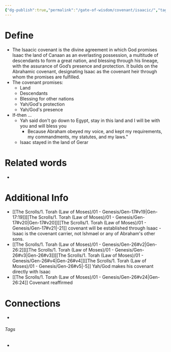 ```yaml
---
{"dg-publish":true,"permalink":"/gate-of-wisdom/covenant/isaacic/","tags":["#GateWisdom","Covenant","I"]}
---
```


# Define
- The Isaacic covenant is the divine agreement in which God promises Isaac the land of Canaan as an everlasting possession, a multitude of descendants to form a great nation, and blessing through his lineage, with the assurance of God’s presence and protection. It builds on the Abrahamic covenant, designating Isaac as the covenant heir through whom the promises are fulfilled.
- The covenant promises:
	- Land
	- Descendants
	- Blessing for other nations
	- Yah/God's protection
	- Yah/God's presence
- If-then ... 
	- Yah said don't go down to Egypt, stay in this land and I will be with you and will bless you
		- Because Abraham obeyed my voice, and kept my requirements, my commandments, my statutes, and my laws."
	- Isaac stayed in the land of Gerar
# Related words
- 

# Additional Info
- [[The Scrolls/1. Torah (Law of Moses)/01 - Genesis/Gen-17#v19\|Gen-17:19]][[The Scrolls/1. Torah (Law of Moses)/01 - Genesis/Gen-17#v20\|Gen-17#v20]][[The Scrolls/1. Torah (Law of Moses)/01 - Genesis/Gen-17#v21\|-21]] covenant will be established through Isaac - Isaac is the covenant carrier, not Ishmael or any of Abraham's other sons.
- [[The Scrolls/1. Torah (Law of Moses)/01 - Genesis/Gen-26#v2\|Gen-26:2]][[The Scrolls/1. Torah (Law of Moses)/01 - Genesis/Gen-26#v3\|Gen-26#v3]][[The Scrolls/1. Torah (Law of Moses)/01 - Genesis/Gen-26#v4\|Gen-26#v4]][[The Scrolls/1. Torah (Law of Moses)/01 - Genesis/Gen-26#v5\|-5]] Yah/God makes his covenant directly with Isaac
- [[The Scrolls/1. Torah (Law of Moses)/01 - Genesis/Gen-26#v24\|Gen-26:24]] Covenant reaffirmed

# Connections


- 

###### Tags
- 